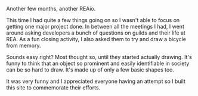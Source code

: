 Another few months, another REAio.

This time I had quite a few things going on so I wasn't able to focus on getting one major project done. In between all the meetings I had, I went around asking developers a bunch of questions on guilds and their life at REA. As a fun closing activity, I also asked them to try and draw a bicycle from memory.

Sounds easy right? Most thought so, until they started actually drawing. It's funny to think that an object so prominent and easily identifiable in society can be so hard to draw. It's made up of only a few basic shapes too.

It was very funny and I appreciated everyone having an attempt so I built this site to commemorate their efforts.